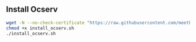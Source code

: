 ## Install Ocserv

```bash
wget -N --no-check-certificate "https://raw.githubusercontent.com/meethu/ocserv/master/install_ocserv.sh"
chmod +x install_ocserv.sh
./install_ocserv.sh
```
